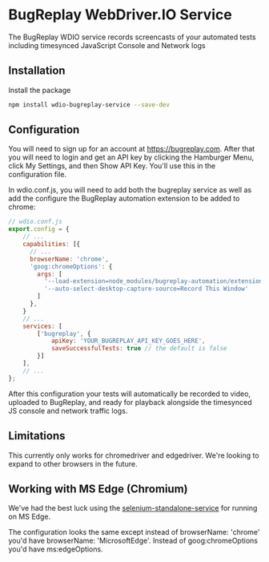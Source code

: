 # BugReplay WebDriver.IO Service
The BugReplay WDIO service records screencasts of your automated tests including timesynced JavaScript Console and Network logs
## Installation
Install the package

```sh
npm install wdio-bugreplay-service --save-dev
```

## Configuration
You will need to sign up for an account at https://bugreplay.com. After that you will need to login and get an API key by clicking the Hamburger Menu, click My Settings, and then Show API Key. You'll use this in the configuration file.

In wdio.conf.js, you will need to add both the bugreplay service as well as add the configure the BugReplay automation extension to be added to chrome:

```js
// wdio.conf.js
export.config = {
    // ...
    capabilities: [{
      // ...
      browserName: 'chrome',
      'goog:chromeOptions': {
        args: [
          '--load-extension=node_modules/bugreplay-automation/extension/',
          '--auto-select-desktop-capture-source=Record This Window'
        ]
      },
    }
    // ...
    services: [
        ['bugreplay', {
            apiKey: 'YOUR_BUGREPLAY_API_KEY_GOES_HERE',
            saveSuccessfulTests: true // the default is false
        }]
    ],
    // ...
};
```

After this configuration your tests will automatically be recorded to video, uploaded to BugReplay, and ready for playback alongside the timesynced JS console and network traffic logs.

## Limitations
This currently only works for chromedriver and edgedriver. We're looking to expand to other browsers in the future.

## Working with MS Edge (Chromium)
We've had the best luck using the [selenium-standalone-service](https://webdriver.io/docs/selenium-standalone-service.html) 
for running on MS Edge.

The configuration looks the same except instead of browserName: 'chrome' you'd have browserName: 'MicrosoftEdge'.
Instead of goog:chromeOptions you'd have ms:edgeOptions.
